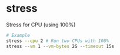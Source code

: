 # stress

Stress for CPU (using 100%)

```bash
# Example
stress --cpu 2 # Run two CPUs with 100%
stress --vm 1 --vm-bytes 2G --timeout 15s
```